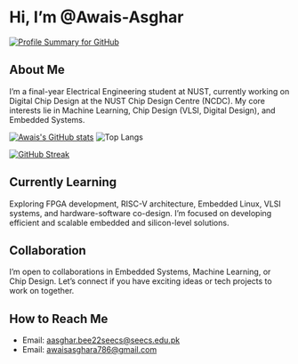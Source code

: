# Hi, I’m @Awais-Asghar
[![Profile Summary for GitHub](https://img.shields.io/badge/Profile%20Summary-Click%20Here-orange?style=flat-square)](https://profile-summary-for-github.com/user/Awais-Asghar)

## About Me
I’m a final-year Electrical Engineering student at NUST, currently working on Digital Chip Design at the NUST Chip Design Centre (NCDC). My core interests lie in Machine Learning, Chip Design (VLSI, Digital Design), and Embedded Systems.

[![Awais's GitHub stats](https://github-readme-stats.vercel.app/api?username=Awais-Asghar&show_icons=true&hide=contribs&rank_icon=github&theme=dark)](https://github.com/Awais-Asghar) ![Top Langs](https://github-readme-stats.vercel.app/api/top-langs/?username=Awais-Asghar&hide_progress=true&layout=compact&theme=dark)

[![GitHub Streak](https://streak-stats.demolab.com?user=Awais-Asghar&theme=dark)](https://git.io/streak-stats)

## Currently Learning
Exploring FPGA development, RISC-V architecture, Embedded Linux, VLSI systems, and hardware-software co-design. I’m focused on developing efficient and scalable embedded and silicon-level solutions.

## Collaboration
I’m open to collaborations in Embedded Systems, Machine Learning, or Chip Design. Let’s connect if you have exciting ideas or tech projects to work on together.

## How to Reach Me
- Email: aasghar.bee22seecs@seecs.edu.pk
- Email: awaisasghara786@gmail.com 
